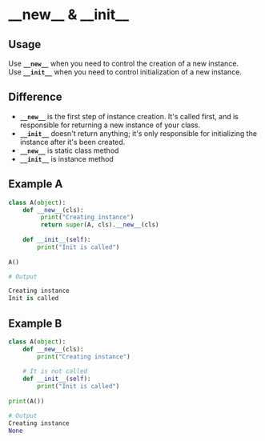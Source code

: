 # \_\_new\_\_ & \_\_init\_\_

## Usage

Use **`__new__`** when you need to control the creation of a new instance.  
Use **`__init__`** when you need to control initialization of a new instance.

## Difference

* **`__new__`** is the first step of instance creation. It's called first, and is responsible for returning a new instance of your class.
* **`__init__`** doesn't return anything; it's only responsible for initializing the instance after it's been created.
* **`__new__`** is static class method
* **`__init__`** is instance method

## Example A

```python
class A(object): 
    def __new__(cls): 
         print("Creating instance") 
         return super(A, cls).__new__(cls) 
  
    def __init__(self): 
        print("Init is called") 
  
A() 
```

```python
# Output

Creating instance
Init is called
```

## Example B

```python
class A(object): 
    def __new__(cls): 
        print("Creating instance") 
  
    # It is not called 
    def __init__(self): 
        print("Init is called") 
  
print(A()) 
```

```python
# Output
Creating instance
None
```

  
  


